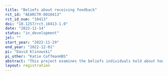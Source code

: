 ```yaml
---
title: "Beliefs about receiving feedback"
rct_id: "AEARCTR-0010413"
rct_id_num: "10413"
doi: "10.1257/rct.10413-1.0"
date: "2022-11-14"
status: "in_development"
jel: ""
start_year: "2022-11-29"
end_year: "2022-12-01"
pi: "David Klinowski"
pi_other: "Katie CoffmanHBS"
abstract: "This project examines the beliefs individuals hold about how willing others are to receive feedback on their performance. In particular, in a previous study, we explored whether individuals seek or avoid receiving feedback on their performance on a cognitive test or their performance on job interview questions. In this follow-up study, we attempt to understand whether a new set of individuals holds accurate beliefs about the willingness to seek or avoid feedback of these previous study participants. "
layout: registration
---
```


